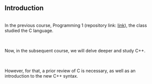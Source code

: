 ## Introduction

<br> In the previous course, Programming 1 (repository link: [link](github.com/luizakuze/Prog1)), the class studied the C language.

<br> <br> Now, in the subsequent course, we will delve deeper and study C++. 

<br> <br> However, for that, a prior review of C is necessary, as well as an introduction to the new C++ syntax.